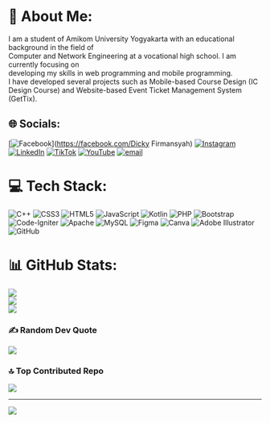 # 💫 About Me:
I am a student of Amikom University Yogyakarta with an educational background in the field of <br>Computer and Network Engineering at a vocational high school. I am currently focusing on <br>developing my skills in web programming and mobile programming. <br>I have developed several projects such as Mobile-based Course Design (IC Design Course) and Website-based Event Ticket Management System (GetTix).


## 🌐 Socials:
[![Facebook](https://img.shields.io/badge/Facebook-%231877F2.svg?logo=Facebook&logoColor=white)](https://facebook.com/Dicky Firmansyah) [![Instagram](https://img.shields.io/badge/Instagram-%23E4405F.svg?logo=Instagram&logoColor=white)](https://instagram.com/dickyffrmnysh_) [![LinkedIn](https://img.shields.io/badge/LinkedIn-%230077B5.svg?logo=linkedin&logoColor=white)](https://linkedin.com/in/www.linkedin.com/in/dickyfirmansyah33) [![TikTok](https://img.shields.io/badge/TikTok-%23000000.svg?logo=TikTok&logoColor=white)](https://tiktok.com/@dickybungg) [![YouTube](https://img.shields.io/badge/YouTube-%23FF0000.svg?logo=YouTube&logoColor=white)](https://youtube.com/@Bung_Code) [![email](https://img.shields.io/badge/Email-D14836?logo=gmail&logoColor=white)](mailto:firdhafirmansyahdicky@gmail.com) 

# 💻 Tech Stack:
![C++](https://img.shields.io/badge/c++-%2300599C.svg?style=for-the-badge&logo=c%2B%2B&logoColor=white) ![CSS3](https://img.shields.io/badge/css3-%231572B6.svg?style=for-the-badge&logo=css3&logoColor=white) ![HTML5](https://img.shields.io/badge/html5-%23E34F26.svg?style=for-the-badge&logo=html5&logoColor=white) ![JavaScript](https://img.shields.io/badge/javascript-%23323330.svg?style=for-the-badge&logo=javascript&logoColor=%23F7DF1E) ![Kotlin](https://img.shields.io/badge/kotlin-%237F52FF.svg?style=for-the-badge&logo=kotlin&logoColor=white) ![PHP](https://img.shields.io/badge/php-%23777BB4.svg?style=for-the-badge&logo=php&logoColor=white) ![Bootstrap](https://img.shields.io/badge/bootstrap-%238511FA.svg?style=for-the-badge&logo=bootstrap&logoColor=white) ![Code-Igniter](https://img.shields.io/badge/CodeIgniter-%23EF4223.svg?style=for-the-badge&logo=codeIgniter&logoColor=white) ![Apache](https://img.shields.io/badge/apache-%23D42029.svg?style=for-the-badge&logo=apache&logoColor=white) ![MySQL](https://img.shields.io/badge/mysql-4479A1.svg?style=for-the-badge&logo=mysql&logoColor=white) ![Figma](https://img.shields.io/badge/figma-%23F24E1E.svg?style=for-the-badge&logo=figma&logoColor=white) ![Canva](https://img.shields.io/badge/Canva-%2300C4CC.svg?style=for-the-badge&logo=Canva&logoColor=white) ![Adobe Illustrator](https://img.shields.io/badge/adobe%20illustrator-%23FF9A00.svg?style=for-the-badge&logo=adobe%20illustrator&logoColor=white) ![GitHub](https://img.shields.io/badge/github-%23121011.svg?style=for-the-badge&logo=github&logoColor=white)
# 📊 GitHub Stats:
![](https://github-readme-stats.vercel.app/api?username=Firdhabungg&theme=dark&hide_border=false&include_all_commits=true&count_private=false)<br/>
![](https://github-readme-streak-stats.herokuapp.com/?user=Firdhabungg&theme=dark&hide_border=false)<br/>
![](https://github-readme-stats.vercel.app/api/top-langs/?username=Firdhabungg&theme=dark&hide_border=false&include_all_commits=true&count_private=false&layout=compact)

### ✍️ Random Dev Quote
![](https://quotes-github-readme.vercel.app/api?type=horizontal&theme=light)

### 🔝 Top Contributed Repo
![](https://github-contributor-stats.vercel.app/api?username=Firdhabungg&limit=5&theme=dark&combine_all_yearly_contributions=true)

---
[![](https://visitcount.itsvg.in/api?id=Firdhabungg&icon=0&color=0)](https://visitcount.itsvg.in)

<!-- Proudly created with GPRM ( https://gprm.itsvg.in ) -->
